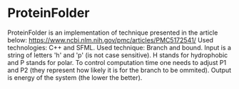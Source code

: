 # ProteinFolder
ProteinFolder is an implementation of technique presented in the article below:
https://www.ncbi.nlm.nih.gov/pmc/articles/PMC5172541/
Used technologies: C++ and SFML.
Used technique: Branch and bound.
Input is a string of letters 'h' and 'p' (is not case sensitive). H stands for hydrophobic and P stands for polar. To control computation time one needs to adjust P1 and P2 (they represent how likely it is for the branch to be ommited).
Output is energy of the system (the lower the better).
